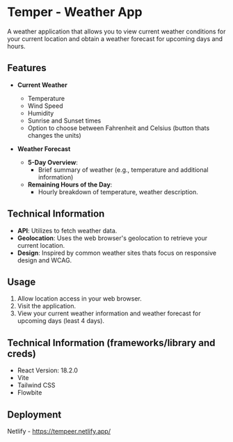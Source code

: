 # Temper - Weather App

A weather application that allows you to view current weather conditions for your current location and obtain a weather forecast for upcoming days and hours.

## Features

- **Current Weather**
  - Temperature
  - Wind Speed
  - Humidity
  - Sunrise and Sunset times
  - Option to choose between Fahrenheit and Celsius (button thats changes the units)

- **Weather Forecast**
  - **5-Day Overview**:
    - Brief summary of weather (e.g., temperature and additional information)
  - **Remaining Hours of the Day**:
    - Hourly breakdown of temperature, weather description.

## Technical Information

- **API**: Utilizes [](https://.com/) to fetch weather data.
- **Geolocation**: Uses the web browser's geolocation to retrieve your current location.
- **Design**: Inspired by common weather sites thats focus on responsive design and WCAG.

## Usage

1. Allow location access in your web browser.
2. Visit the application.
3. View your current weather information and weather forecast for upcoming days (least 4 days).

## Technical Information (frameworks/library and creds)

- React Version: 18.2.0
- Vite 
- Tailwind CSS
- Flowbite

## Deployment

Netlify - https://tempeer.netlify.app/